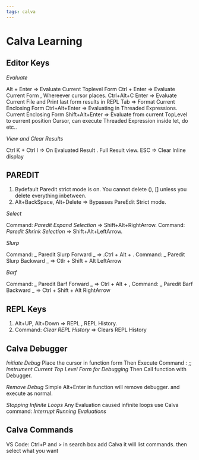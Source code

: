 ```yaml
---
tags: calva
---
```

# Calva Learning

## Editor Keys

*Evaluate*

Alt + Enter => Evaluate Current Toplevel Form
Ctrl + Enter => Evaluate Current Form , Whereever cursor places.
Ctrl+Alt+C Enter => Evaluate Current File and Print last form results in REPL
Tab => Format Current Enclosing Form
Ctrl+Alt+Enter => Evaluating in Threaded Expressions. Current Enclosing Form
Shift+Alt+Enter => Evaluate from current TopLevel to current position Cursor, can execute Threaded Expression inside let, do etc..


*View and Clear Results*

Ctrl K + Ctrl I => On Evaluated Result . Full Result view.
ESC => Clear Inline display

## PAREDIT

1. Bydefault Paredit strict mode is on. You cannot delete (), [] unless you delete everything inbetween.
2. Alt+BackSpace, Alt+Delete => Bypasses PareEdit Strict mode.

*Select*

Command: _Paredit Expand Selection_ => Shift+Alt+RightArrow.
Command: _Paredit Shrink Selection_ => Shift+Alt+LeftArrow.

*Slurp*

Command: _ Paredit Slurp Forward _ => .Ctrl + Alt + .
Command: _ Paredit Slurp Backward _ => Ctlr + Shift + Alt LeftArrow

*Barf*

Command: _ Paredit Barf Forward _ => Ctrl + Alt + ,
Command: _ Paredit Barf Backward _ => Ctrl + Shift + Alt RightArrow

## REPL Keys

1. Alt+UP, Alt+Down => REPL , REPL History.
2. Command: _Clear REPL History_ => Clears REPL History

## Calva Debugger

*Initiate Debug*
Place the cursor in function form Then
Execute Command : ;; _Instrument Current Top Level Form for Debugging_
Then Call function with Debugger.

*Remove Debug*
Simple Alt+Enter in function will remove debugger. and execute as normal.

*Stopping Infinite Loops*
Any Evaluation caused infinite loops
use Calva command: _Interrupt Running Evaluations_

## Calva Commands

VS Code: Ctrl+P and > in search box add Calva it will list commands. then select what you want
